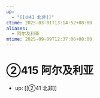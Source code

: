 ```yaml
---
up:
  - "[[②41 北非]]"
ctime: 2025-03-01T13:14:52+08:00
aliases:
  - 阿尔及利亚
mtime: 2025-09-09T12:37:06+08:00
---
```


# ②415 阿尔及利亚

- up: [[②41 北非]]

